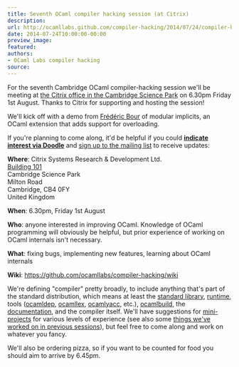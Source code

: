 ```yaml
---
title: Seventh OCaml compiler hacking session (at Citrix)
description:
url: http://ocamllabs.github.com/compiler-hacking/2014/07/24/compiler-hacking-at-citrix
date: 2014-07-24T10:00:00-00:00
preview_image:
featured:
authors:
- OCaml Labs compiler hacking
source:
---
```


<p>For the seventh Cambridge OCaml compiler-hacking session we'll be meeting at <a href="https://maps.google.co.uk/maps?q=101%20Cambridge%20Science%20Park%20Milton%20Road,%20Cambridge&amp;hl=en&amp;ll=52.232955,0.150338&amp;spn=0.003082,0.006947&amp;sll=52.231717,0.144648&amp;sspn=0.012327,0.027788&amp;oq=101Cambrideg%20Science&amp;t=h&amp;hq=101%20Cambridge%20Science%20Park%20Milton%20Road,&amp;hnear=Cambridge,%20United%20Kingdom&amp;z=18">the Citrix office in the Cambridge Science Park</a> on 6.30pm Friday 1st August.  Thanks to Citrix for supporting and hosting the session!</p>

<p>We'll kick off with a demo from <a href="https://github.com/def-lkb">Fr&eacute;d&eacute;ric Bour</a> of modular implicits, an OCaml extension that adds support for overloading.</p>

<p>If you're planning to come along, it'd be helpful if you could <a href="http://doodle.com/46f2bnk4xny724in"><strong>indicate interest via Doodle</strong></a> and <a href="http://lists.ocaml.org/listinfo/cam-compiler-hacking">sign up to the mailing list</a> to receive updates:</p>

<p><strong>Where</strong>:
  Citrix Systems Research &amp; Development Ltd.<br/>
  <a href="https://maps.google.co.uk/maps?q=101%20Cambridge%20Science%20Park%20Milton%20Road,%20Cambridge&amp;hl=en&amp;ll=52.232955,0.150338&amp;spn=0.003082,0.006947&amp;sll=52.231717,0.144648&amp;sspn=0.012327,0.027788&amp;oq=101Cambrideg%20Science&amp;t=h&amp;hq=101%20Cambridge%20Science%20Park%20Milton%20Road,&amp;hnear=Cambridge,%20United%20Kingdom&amp;z=18">Building 101</a><br/>
  Cambridge Science Park<br/>
  Milton Road<br/>
  Cambridge, CB4 0FY<br/>
  United Kingdom  </p>

<p><strong>When</strong>: 6.30pm, Friday 1st August</p>

<p><strong>Who</strong>: anyone interested in improving OCaml. Knowledge of OCaml programming will obviously be helpful, but prior experience of working on OCaml internals isn't necessary.</p>

<p><strong>What</strong>: fixing bugs, implementing new features, learning about OCaml internals</p>

<p><strong>Wiki</strong>: <a href="https://github.com/ocamllabs/compiler-hacking/wiki">https://github.com/ocamllabs/compiler-hacking/wiki</a></p>

<p>We're defining &quot;compiler&quot; pretty broadly, to include anything that's part of the standard distribution, which means at least the <a href="http://caml.inria.fr/pub/docs/manual-ocaml-4.01/libref/index.html">standard library</a>, <a href="http://caml.inria.fr/pub/docs/manual-ocaml-4.00/manual024.html">runtime</a>, tools (<a href="http://caml.inria.fr/pub/docs/manual-ocaml-4.01/depend.html">ocamldep</a>, <a href="http://caml.inria.fr/pub/docs/manual-ocaml-4.00/manual026.html#toc105">ocamllex</a>, <a href="http://caml.inria.fr/pub/docs/manual-ocaml-4.00/manual026.html#toc107">ocamlyacc</a>, etc.), <a href="http://caml.inria.fr/pub/docs/manual-ocaml-4.00/manual032.html">ocamlbuild</a>, the <a href="http://caml.inria.fr/resources/doc/index.en.html">documentation</a>, and the compiler itself. We'll have suggestions for <a href="https://github.com/ocamllabs/compiler-hacking/wiki/Things-to-work-on">mini-projects</a> for various levels of experience (see also some <a href="https://github.com/ocamllabs/compiler-hacking/wiki/Things-previously-worked-on">things we've worked on in previous sessions</a>), but feel free to come along and work on whatever you fancy.</p>

<p>We'll also be ordering pizza, so if you want to be counted for food you should aim to arrive by 6.45pm.</p>

